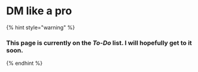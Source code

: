 # DM like a pro

{% hint style="warning" %}
### This page is currently on the _To-Do_ list. I will hopefully get to it soon.
{% endhint %}

